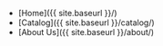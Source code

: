 - [Home]({{ site.baseurl }}/)
- [Catalog]({{ site.baseurl }}/catalog/)
- [About Us]({{ site.baseurl }}/about/)
